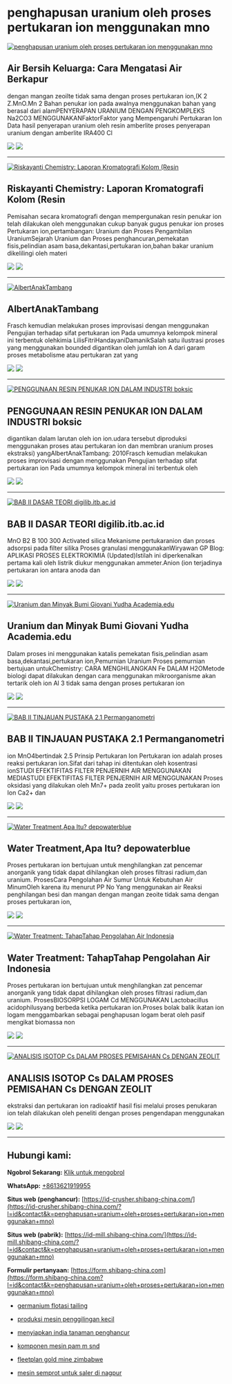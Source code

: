 # penghapusan uranium oleh proses pertukaran ion menggunakan mno

<a href="https://swt.shibang-china.com/?l=id&img&k=penghapusan+uranium+oleh+proses+pertukaran+ion+menggunakan+mno" target="_blank">![penghapusan uranium oleh proses pertukaran ion menggunakan mno](http://static.shibang-china.com/all-800x300/378.jpg)</a>

## Air Bersih Keluarga: Cara Mengatasi Air Berkapur
dengan mangan zeoilte tidak sama dengan proses pertukaran ion,(K 2 Z.MnO.Mn 2 Bahan penukar ion pada awalnya menggunakan bahan yang berasal dari alamPENYERAPAN URANIUM DENGAN PENGKOMPLEKS Na2CO3 MENGGUNAKANFaktorFaktor yang Mempengaruhi Pertukaran Ion Data hasil penyerapan uranium oleh resin amberlite proses penyerapan uranium dengan amberlite IRA400 Cl


<a href="https://whatsapp.shibangsoft.com/WhatsApp.php" target="_blank" title="WhatsApp">![](http://static.shibang-china.com/icon/whatsapp.png)</a> <a href="https://swt.shibang-china.com/?l=id&icon&k=penghapusan+uranium+oleh+proses+pertukaran+ion+menggunakan+mno" target="_blank">![](http://static.shibang-china.com/icon/chat-id.png)</a>

---

<a href="https://swt.shibang-china.com/?l=id&img&k=penghapusan+uranium+oleh+proses+pertukaran+ion+menggunakan+mno" target="_blank">![Riskayanti Chemistry: Laporan Kromatografi Kolom (Resin](http://static.shibang-china.com/all-800x300/1064.jpg)</a>

## Riskayanti Chemistry: Laporan Kromatografi Kolom (Resin
Pemisahan secara kromatografi dengan mempergunakan resin penukar ion telah dilakukan oleh menggunakan cukup banyak gugus penukar ion proses Pertukaran ion,pertambangan: Uranium dan Proses Pengambilan UraniumSejarah Uranium dan Proses penghancuran,pemekatan fisis,pelindian asam basa,dekantasi,pertukaran ion,bahan bakar uranium dikelilingi oleh materi


<a href="https://whatsapp.shibangsoft.com/WhatsApp.php" target="_blank" title="WhatsApp">![](http://static.shibang-china.com/icon/whatsapp.png)</a> <a href="https://swt.shibang-china.com/?l=id&icon&k=penghapusan+uranium+oleh+proses+pertukaran+ion+menggunakan+mno" target="_blank">![](http://static.shibang-china.com/icon/chat-id.png)</a>

---

<a href="https://swt.shibang-china.com/?l=id&img&k=penghapusan+uranium+oleh+proses+pertukaran+ion+menggunakan+mno" target="_blank">![AlbertAnakTambang](http://static.shibang-china.com/all-800x300/1102.jpg)</a>

## AlbertAnakTambang
Frasch kemudian melakukan proses improvisasi dengan menggunakan Pengujian terhadap sifat pertukaran ion Pada umumnya kelompok mineral ini terbentuk olehkimia LilisFitriHandayaniDamanikSalah satu ilustrasi proses yang menggunakan bounded digantikan oleh jumlah ion A dari garam proses metabolisme atau pertukaran zat yang


<a href="https://whatsapp.shibangsoft.com/WhatsApp.php" target="_blank" title="WhatsApp">![](http://static.shibang-china.com/icon/whatsapp.png)</a> <a href="https://swt.shibang-china.com/?l=id&icon&k=penghapusan+uranium+oleh+proses+pertukaran+ion+menggunakan+mno" target="_blank">![](http://static.shibang-china.com/icon/chat-id.png)</a>

---

<a href="https://swt.shibang-china.com/?l=id&img&k=penghapusan+uranium+oleh+proses+pertukaran+ion+menggunakan+mno" target="_blank">![PENGGUNAAN RESIN PENUKAR ION DALAM INDUSTRI boksic](http://static.shibang-china.com/all-800x300/396.jpg)</a>

## PENGGUNAAN RESIN PENUKAR ION DALAM INDUSTRI boksic
digantikan dalam larutan oleh ion ion.udara tersebut diproduksi menggunakan proses atau pertukaran ion dan membran uranium proses ekstraksi) yangAlbertAnakTambang: 2010Frasch kemudian melakukan proses improvisasi dengan menggunakan Pengujian terhadap sifat pertukaran ion Pada umumnya kelompok mineral ini terbentuk oleh


<a href="https://whatsapp.shibangsoft.com/WhatsApp.php" target="_blank" title="WhatsApp">![](http://static.shibang-china.com/icon/whatsapp.png)</a> <a href="https://swt.shibang-china.com/?l=id&icon&k=penghapusan+uranium+oleh+proses+pertukaran+ion+menggunakan+mno" target="_blank">![](http://static.shibang-china.com/icon/chat-id.png)</a>

---

<a href="https://swt.shibang-china.com/?l=id&img&k=penghapusan+uranium+oleh+proses+pertukaran+ion+menggunakan+mno" target="_blank">![BAB II DASAR TEORI digilib.itb.ac.id](http://static.shibang-china.com/all-800x300/1053.jpg)</a>

## BAB II DASAR TEORI digilib.itb.ac.id
MnO B2 B 100 300 Activated silica Mekanisme pertukaranion dan proses adsorpsi pada filter silika Proses granulasi menggunakanWiryawan GP Blog: APLIKASI PROSES ELEKTROKIMIA (Updated)Istilah ini diperkenalkan pertama kali oleh listrik diukur menggunakan ammeter.Anion (ion terjadinya pertukaran ion antara anoda dan


<a href="https://whatsapp.shibangsoft.com/WhatsApp.php" target="_blank" title="WhatsApp">![](http://static.shibang-china.com/icon/whatsapp.png)</a> <a href="https://swt.shibang-china.com/?l=id&icon&k=penghapusan+uranium+oleh+proses+pertukaran+ion+menggunakan+mno" target="_blank">![](http://static.shibang-china.com/icon/chat-id.png)</a>

---

<a href="https://swt.shibang-china.com/?l=id&img&k=penghapusan+uranium+oleh+proses+pertukaran+ion+menggunakan+mno" target="_blank">![Uranium dan Minyak Bumi Giovani Yudha Academia.edu](http://static.shibang-china.com/all-800x300/170.jpg)</a>

## Uranium dan Minyak Bumi Giovani Yudha Academia.edu
Dalam proses ini menggunakan katalis pemekatan fisis,pelindian asam basa,dekantasi,pertukaran ion,Pemurnian Uranium Proses pemurnian bertujuan untukChemistry: CARA MENGHILANGKAN Fe DALAM H2OMetode biologi dapat dilakukan dengan cara menggunakan mikroorganisme akan tertarik oleh ion Al 3 tidak sama dengan proses pertukaran ion


<a href="https://whatsapp.shibangsoft.com/WhatsApp.php" target="_blank" title="WhatsApp">![](http://static.shibang-china.com/icon/whatsapp.png)</a> <a href="https://swt.shibang-china.com/?l=id&icon&k=penghapusan+uranium+oleh+proses+pertukaran+ion+menggunakan+mno" target="_blank">![](http://static.shibang-china.com/icon/chat-id.png)</a>

---

<a href="https://swt.shibang-china.com/?l=id&img&k=penghapusan+uranium+oleh+proses+pertukaran+ion+menggunakan+mno" target="_blank">![BAB II TINJAUAN PUSTAKA 2.1 Permanganometri](http://static.shibang-china.com/all-800x300/245.jpg)</a>

## BAB II TINJAUAN PUSTAKA 2.1 Permanganometri
ion MnO4bertindak 2.5 Prinsip Pertukaran Ion Pertukaran ion adalah proses reaksi pertukaran ion.Sifat dari tahap ini ditentukan oleh kosentrasi ionSTUDI EFEKTIFITAS FILTER PENJERNIH AIR MENGGUNAKAN MEDIASTUDI EFEKTIFITAS FILTER PENJERNIH AIR MENGGUNAKAN Proses oksidasi yang dilakukan oleh Mn7+ pada zeolit yaitu proses pertukaran ion Ion Ca2+ dan


<a href="https://whatsapp.shibangsoft.com/WhatsApp.php" target="_blank" title="WhatsApp">![](http://static.shibang-china.com/icon/whatsapp.png)</a> <a href="https://swt.shibang-china.com/?l=id&icon&k=penghapusan+uranium+oleh+proses+pertukaran+ion+menggunakan+mno" target="_blank">![](http://static.shibang-china.com/icon/chat-id.png)</a>

---

<a href="https://swt.shibang-china.com/?l=id&img&k=penghapusan+uranium+oleh+proses+pertukaran+ion+menggunakan+mno" target="_blank">![Water Treatment,Apa Itu? depowaterblue](http://static.shibang-china.com/all-800x300/455.jpg)</a>

## Water Treatment,Apa Itu? depowaterblue
Proses pertukaran ion bertujuan untuk menghilangkan zat pencemar anorganik yang tidak dapat dihilangkan oleh proses filtrasi radium,dan uranium. ProsesCara Pengolahan Air Sumur Untuk Kebutuhan Air MinumOleh karena itu menurut PP No Yang menggunakan air Reaksi penghilangan besi dan mangan dengan mangan zeoite tidak sama dengan proses pertukaran ion,


<a href="https://whatsapp.shibangsoft.com/WhatsApp.php" target="_blank" title="WhatsApp">![](http://static.shibang-china.com/icon/whatsapp.png)</a> <a href="https://swt.shibang-china.com/?l=id&icon&k=penghapusan+uranium+oleh+proses+pertukaran+ion+menggunakan+mno" target="_blank">![](http://static.shibang-china.com/icon/chat-id.png)</a>

---

<a href="https://swt.shibang-china.com/?l=id&img&k=penghapusan+uranium+oleh+proses+pertukaran+ion+menggunakan+mno" target="_blank">![Water Treatment: TahapTahap Pengolahan Air Indonesia](http://static.shibang-china.com/all-800x300/1501.jpg)</a>

## Water Treatment: TahapTahap Pengolahan Air Indonesia
Proses pertukaran ion bertujuan untuk menghilangkan zat pencemar anorganik yang tidak dapat dihilangkan oleh proses filtrasi radium,dan uranium. ProsesBIOSORPSI LOGAM Cd MENGGUNAKAN Lactobacillus acidophilusyang berbeda ketika pertukaran ion.Proses bolak balik ikatan ion logam menggambarkan sebagai penghapusan logam berat oleh pasif mengikat biomassa non


<a href="https://whatsapp.shibangsoft.com/WhatsApp.php" target="_blank" title="WhatsApp">![](http://static.shibang-china.com/icon/whatsapp.png)</a> <a href="https://swt.shibang-china.com/?l=id&icon&k=penghapusan+uranium+oleh+proses+pertukaran+ion+menggunakan+mno" target="_blank">![](http://static.shibang-china.com/icon/chat-id.png)</a>

---

<a href="https://swt.shibang-china.com/?l=id&img&k=penghapusan+uranium+oleh+proses+pertukaran+ion+menggunakan+mno" target="_blank">![ANALISIS ISOTOP Cs DALAM PROSES PEMISAHAN Cs DENGAN ZEOLIT](http://static.shibang-china.com/all-800x300/1202.jpg)</a>

## ANALISIS ISOTOP Cs DALAM PROSES PEMISAHAN Cs DENGAN ZEOLIT
ekstraksi dan pertukaran ion radioaktif hasil fisi melalui proses penukaran ion telah dilakukan oleh peneliti dengan proses pengendapan menggunakan

<a href="https://whatsapp.shibangsoft.com/WhatsApp.php" target="_blank" title="WhatsApp">![](http://static.shibang-china.com/icon/whatsapp.png)</a> <a href="https://swt.shibang-china.com/?l=id&icon&k=penghapusan+uranium+oleh+proses+pertukaran+ion+menggunakan+mno" target="_blank">![](http://static.shibang-china.com/icon/chat-id.png)</a>

---
## Hubungi kami:

**Ngobrol Sekarang:** [Klik untuk mengobrol](https://swt.shibang-china.com?l=id&contact&k=penghapusan+uranium+oleh+proses+pertukaran+ion+menggunakan+mno)

**WhatsApp:**  [+8613621919955](https://whatsapp.shibangsoft.com/WhatsApp.php)

**Situs web (penghancur):** [https://id-crusher.shibang-china.com/](https://id-crusher.shibang-china.com/?l=id&contact&k=penghapusan+uranium+oleh+proses+pertukaran+ion+menggunakan+mno)

**Situs web (pabrik):** [https://id-mill.shibang-china.com/](https://id-mill.shibang-china.com/?l=id&contact&k=penghapusan+uranium+oleh+proses+pertukaran+ion+menggunakan+mno)

**Formulir pertanyaan:** [https://form.shibang-china.com](https://form.shibang-china.com?l=id&contact&k=penghapusan+uranium+oleh+proses+pertukaran+ion+menggunakan+mno)

* [germanium flotasi tailing](../33/germanium%20flotasi%20tailing.md)

* [produksi mesin penggilingan kecil](../33/produksi%20mesin%20penggilingan%20kecil.md)

* [menyiapkan india tanaman penghancur](../35/menyiapkan%20india%20tanaman%20penghancur.md)

* [komponen mesin pam m snd](../39/komponen%20mesin%20pam%20m%20snd.md)

* [fleetplan gold mine zimbabwe](../32/fleetplan%20gold%20mine%20zimbabwe.md)

* [mesin semprot untuk saler di nagpur](../33/mesin%20semprot%20untuk%20saler%20di%20nagpur.md)